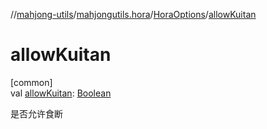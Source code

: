 //[mahjong-utils](../../../index.md)/[mahjongutils.hora](../index.md)/[HoraOptions](index.md)/[allowKuitan](allow-kuitan.md)

# allowKuitan

[common]\
val [allowKuitan](allow-kuitan.md): [Boolean](https://kotlinlang.org/api/latest/jvm/stdlib/kotlin/-boolean/index.html)

是否允许食断
